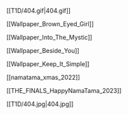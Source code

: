 [[T1D/404.gif|404.gif]]

[[Wallpaper_Brown_Eyed_Girl]]

[[Wallpaper_Into_The_Mystic]]

[[Wallpaper_Beside_You]]

[[Wallpaper_Keep_It_Simple]]

[[namatama_xmas_2022]]

[[THE_FINALS_HappyNamaTama_2023]]

[[T1D/404.jpg|404.jpg]]

